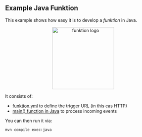 ## Example Java Funktion

This example shows how easy it is to develop a _funktion_ in Java.

<p align="center">
  <a href="http://fabric8.io/">
  	<img src="https://raw.githubusercontent.com/fabric8io/funktion/master/docs/images/icon.png" alt="funktion logo" width="200" height="200"/>
  </a>
</p>

It consists of:

* [funktion.yml](funktion.yml) to define the trigger URL (in this cas HTTP)
* [main() function in Java](src/main/java/io/fabric8/funktion/example/Main.java#L25-L27) to process incoming events

You can then run it via:

```
mvn compile exec:java
```

